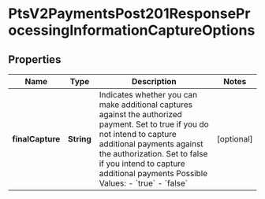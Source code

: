
# PtsV2PaymentsPost201ResponseProcessingInformationCaptureOptions

## Properties
Name | Type | Description | Notes
------------ | ------------- | ------------- | -------------
**finalCapture** | **String** | Indicates whether you can make additional captures against the authorized payment. Set to true if you do not intend to capture additional payments against the authorization. Set to false if you intend to capture additional payments Possible Values: - &#x60;true&#x60; - &#x60;false&#x60;  |  [optional]



